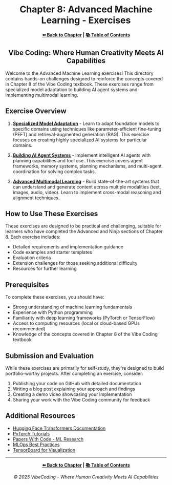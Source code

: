 <div align="center">

# Chapter 8: Advanced Machine Learning - Exercises

</div>

<div align="center">

**[⬅️ Back to Chapter](../Chapter_08_Main.md) | [📚 Table of Contents](../../README.md)**

</div>

<div align="center">

## Vibe Coding: Where Human Creativity Meets AI Capabilities

</div>

Welcome to the Advanced Machine Learning exercises! This directory contains hands-on challenges designed to reinforce the concepts covered in Chapter 8 of the Vibe Coding textbook. These exercises range from specialized model adaptation to building AI agent systems and implementing multimodal learning.

## Exercise Overview

1. **[Specialized Model Adaptation](./exercise_1_specialized_model_adaptation.md)** - Learn to adapt foundation models to specific domains using techniques like parameter-efficient fine-tuning (PEFT) and retrieval-augmented generation (RAG). This exercise focuses on creating highly specialized AI systems for particular domains.

2. **[Building AI Agent Systems](./exercise_2_building_ai_agents.md)** - Implement intelligent AI agents with planning capabilities and tool use. This exercise covers agent frameworks, memory systems, planning mechanisms, and multi-agent coordination for solving complex tasks.

3. **[Advanced Multimodal Learning](./exercise_3_multimodal_learning.md)** - Build state-of-the-art systems that can understand and generate content across multiple modalities (text, images, audio, video). Learn to implement cross-modal reasoning and alignment techniques.

## How to Use These Exercises

These exercises are designed to be practical and challenging, suitable for learners who have completed the Advanced and Ninja sections of Chapter 8. Each exercise includes:

- Detailed requirements and implementation guidance
- Code examples and starter templates
- Evaluation criteria
- Extension challenges for those seeking additional difficulty
- Resources for further learning

## Prerequisites

To complete these exercises, you should have:

- Strong understanding of machine learning fundamentals
- Experience with Python programming
- Familiarity with deep learning frameworks (PyTorch or TensorFlow)
- Access to computing resources (local or cloud-based GPUs recommended)
- Knowledge of the concepts covered in Chapter 8 of the Vibe Coding textbook

## Submission and Evaluation

While these exercises are primarily for self-study, they're designed to build portfolio-worthy projects. After completing an exercise, consider:

1. Publishing your code on GitHub with detailed documentation
2. Writing a blog post explaining your approach and findings
3. Creating a demo video showcasing your implementation
4. Sharing your work with the Vibe Coding community for feedback

## Additional Resources

- [Hugging Face Transformers Documentation](https://huggingface.co/docs/transformers/index)
- [PyTorch Tutorials](https://pytorch.org/tutorials/)
- [Papers With Code - ML Research](https://paperswithcode.com/)
- [MLOps Best Practices](https://ml-ops.org/)
- [TensorBoard for Visualization](https://www.tensorflow.org/tensorboard)

---

<div align="center">

**[⬅️ Back to Chapter](../Chapter_08_Main.md) | [📚 Table of Contents](../../README.md)**

</div>

<div align="center">

*© 2025 VibeCoding - Where Human Creativity Meets AI Capabilities*

</div>
